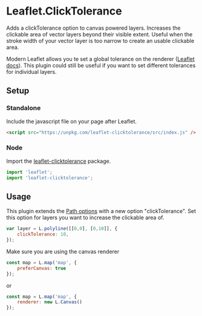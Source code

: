 # Leaflet.ClickTolerance
Adds a clickTolerance option to canvas powered layers. Increases the clickable area of vector layers beyond their visible extent. Useful when the stroke width of your vector layer is too narrow to create an usable clickable area.

Modern Leaflet allows you te set a global tolerance on the renderer ([Leaflet docs](https://leafletjs.com/reference.html#canvas)). This plugin could still be useful if you want to set different tolerances for individual layers. 

## Setup

### Standalone
Include the javascript file on your page after Leaflet.
```html
<script src="https://unpkg.com/leaflet-clicktolerance/src/index.js" />
```

### Node
Import the [leaflet-clicktolerance](https://www.npmjs.com/package/leaflet-clicktolerance) package.

```javascript
import 'leaflet';
import 'leaflet-clicktolerance';
```

## Usage
This plugin extends the [Path options](https://leafletjs.com/reference.html#path) with a new option "clickTolerance". Set this option for layers you want to increase the clickable area of.

```javascript
var layer = L.polyline([[0,0], [0,10]], {
    clickTolerance: 10,
});
```

Make sure you are using the canvas renderer

```javascript
const map = L.map('map', {
    preferCanvas: true
});
```

or 

```javascript
const map = L.map('map', {
    renderer: new L.Canvas()
});
```
